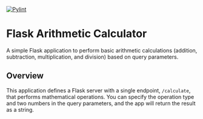 [![Pylint](https://github.com/KacpiPL/SimpleCalculator/actions/workflows/pylint.yml/badge.svg)](https://github.com/KacpiPL/SimpleCalculator/actions/workflows/pylint.yml)

# Flask Arithmetic Calculator

A simple Flask application to perform basic arithmetic calculations (addition, subtraction, multiplication, and division) based on query parameters.

## Overview

This application defines a Flask server with a single endpoint, `/calculate`, that performs mathematical operations. You can specify the operation type and two numbers in the query parameters, and the app will return the result as a string.
